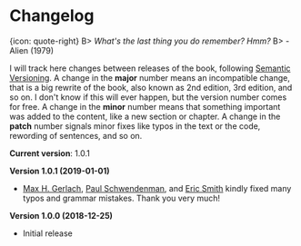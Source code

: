 # Changelog

{icon: quote-right}
B> _What's the last thing you do remember? Hmm?_
B> - Alien (1979)

I will track here changes between releases of the book, following [Semantic Versioning](https://semver.org/). A change in the **major** number means an incompatible change, that is a big rewrite of the book, also known as 2nd edition, 3rd edition, and so on. I don't know if this will ever happen, but the version number comes for free. A change in the **minor** number means that something important was added to the content, like a new section or chapter. A change in the **patch** number signals minor fixes like typos in the text or the code, rewording of sentences, and so on.

**Current version**: 1.0.1

**Version 1.0.1 (2019-01-01)**

* [Max H. Gerlach](https://github.com/maxhgerlach), [Paul Schwendenman](https://github.com/paul-schwendenman), and [Eric Smith](https://github.com/genericmoniker) kindly fixed many typos and grammar mistakes. Thank you very much!

**Version 1.0.0 (2018-12-25)**

* Initial release